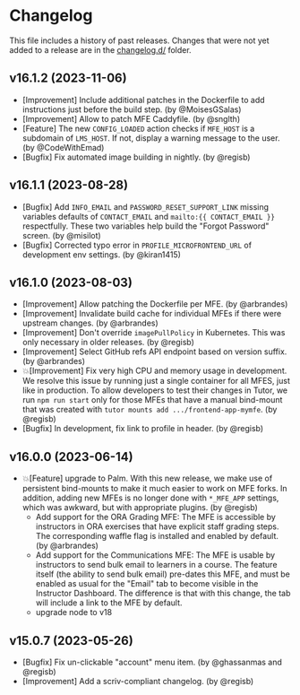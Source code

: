 # Changelog

This file includes a history of past releases. Changes that were not yet added to a release are in the [changelog.d/](./changelog.d) folder.

<!--
⚠️ DO NOT ADD YOUR CHANGES TO THIS FILE! (unless you want to modify existing changelog entries in this file)
Changelog entries are managed by scriv. After you have made some changes to this plugin, create a changelog entry with:

    scriv create

Edit and commit the newly-created file in changelog.d.

If you need to create a new release, create a separate commit just for that. It is important to respect these
instructions, because git commits are used to generate release notes:
  - Modify the version number in `__about__.py`.
  - Collect changelog entries with `scriv collect`
  - The title of the commit should be the same as the new version: "vX.Y.Z".
-->

<!-- scriv-insert-here -->

<a id='changelog-16.1.2'></a>
## v16.1.2 (2023-11-06)

- [Improvement] Include additional patches in the Dockerfile to add instructions just before the build step. (by @MoisesGSalas)
- [Improvement] Allow to patch MFE Caddyfile. (by @snglth)
- [Feature] The new `CONFIG_LOADED` action checks if `MFE_HOST` is a subdomain of `LMS_HOST`. If not, display a warning message to the user. (by @CodeWithEmad)
- [Bugfix] Fix automated image building in nightly. (by @regisb)

<a id='changelog-16.1.1'></a>
## v16.1.1 (2023-08-28)

- [Bugfix] Add `INFO_EMAIL` and `PASSWORD_RESET_SUPPORT_LINK` missing variables defaults of `CONTACT_EMAIL` and `mailto:{{ CONTACT_EMAIL }}` respectfully. These two variables help build the "Forgot Password" screen. (by @misilot)
- [Bugfix] Corrected typo error in `PROFILE_MICROFRONTEND_URL` of development env settings. (by @kiran1415)

<a id='changelog-16.1.0'></a>
## v16.1.0 (2023-08-03)

- [Improvement] Allow patching the Dockerfile per MFE. (by @arbrandes)
- [Improvement] Invalidate build cache for individual MFEs if there were upstream changes. (by @arbrandes)
- [Improvement] Don't override `imagePullPolicy` in Kubernetes. This was only necessary in older releases. (by @regisb)
- [Improvement] Select GitHub refs API endpoint based on version suffix. (by @arbrandes)
- 💥[Improvement] Fix very high CPU and memory usage in development. We resolve this issue by running just a single container for all MFES, just like in production. To allow developers to test their changes in Tutor, we run `npm run start` only for those MFEs that have a manual bind-mount that was created with `tutor mounts add .../frontend-app-mymfe`. (by @regisb)
- [Bugfix] In development, fix link to profile in header. (by @regisb)

<a id='changelog-16.0.0'></a>
## v16.0.0 (2023-06-14)

- 💥[Feature] upgrade to Palm. With this new release, we make use of persistent bind-mounts to make it much easier to work on MFE forks. In addition, adding new MFEs is no longer done with `*_MFE_APP` settings, which was awkward, but with appropriate plugins. (by @regisb)
    - Add support for the ORA Grading MFE: The MFE is accessible by instructors in ORA exercises that have explicit staff grading steps.  The corresponding waffle flag is installed and enabled by default. (by @arbrandes)
    - Add support for the Communications MFE: The MFE is usable by instructors to send bulk email to learners in a course. The feature itself (the ability to send bulk email) pre-dates this MFE, and must be enabled as usual for the "Email" tab to become visible in the Instructor Dashboard.  The difference is that with this change, the tab will include a link to the MFE by default.
    - upgrade node to v18

<a id='changelog-15.0.7'></a>
## v15.0.7 (2023-05-26)

- [Bugfix] Fix un-clickable "account" menu item. (by @ghassanmas and @regisb)
- [Improvement] Add a scriv-compliant changelog. (by @regisb)

